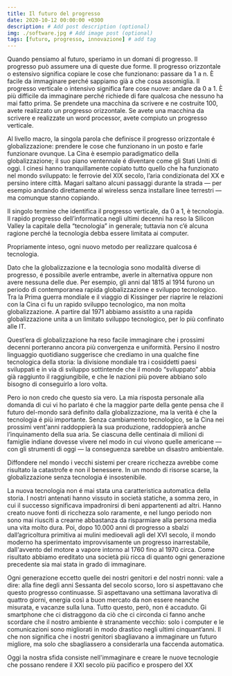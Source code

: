 ```yaml
---
title: Il futuro del progresso
date: 2020-10-12 00:00:00 +0300
description: # Add post description (optional)
img: ./software.jpg # Add image post (optional)
tags: [futuro, progresso, innovazione] # add tag
---
```


Quando pensiamo al futuro, speriamo in un domani di progresso. Il progresso può assumere una di queste due forme. Il progresso orizzontale o estensivo significa copiare le cose che funzionano: passare da 1 a n. È facile da immaginare perché sappiamo già a che cosa assomiglia. Il progresso verticale o intensivo significa fare cose nuove: andare da 0 a 1. È più difficile da immaginare perché richiede di fare qualcosa che nessuno ha mai fatto prima. Se prendete una macchina da scrivere e ne costruite 100, avete realizzato un progresso orizzontale. Se avete una macchina da scrivere e realizzate un word processor, avete compiuto un progresso verticale.

Al livello macro, la singola parola che definisce il progresso orizzontale é globalizzazione: prendere le cose che funzionano in un posto e farle funzionare ovunque. La Cina è esempio paradigmatico della globalizzazione; il suo piano ventennale é diventare come gli Stati Uniti di oggi. I cinesi hanno tranquillamente copiato tutto quello che ha funzionato nel mondo sviluppato: le ferrovie del XIX secolo, l’aria condizionata del XX e persino intere città. Magari saltano alcuni passaggi durante la strada — per esempio andando direttamente al wireless senza installare linee terrestri — ma comunque stanno copiando.

Il singolo termine che identifica il progresso verticale, da 0 a 1, è tecnologia. Il rapido progresso dell’informatica negli ultimi decenni ha reso la Silicon Valley la capitale della “tecnologia” in generale; tuttavia non c’é alcuna ragione perché la tecnologia debba essere limitata ai computer.

 

Propriamente inteso, ogni nuovo metodo per realizzare qualcosa é tecnologia.

 

Dato che la globalizzazione e la tecnologia sono modalità diverse di progresso, é possibile averle entrambe, averle in alternativa oppure non avere nessuna delle due. Per esempio, gli anni dal 1815 al 1914 furono un periodo di contemporanea rapida globalizzazione e sviluppo tecnologico. Tra la Prima guerra mondiale e il viaggio di Kissinger per riaprire le relazioni con la Cina ci fu un rapido sviluppo tecnologico, ma non molta globalizzazione. A partire dal 1971 abbiamo assistito a una rapida globalizzazione unita a un limitato sviluppo tecnologico, per lo più confinato alle IT.

 

Quest’era di globalizzazione ha reso facile immaginare che i prossimi decenni porteranno ancora più convergenza e uniformità. Persino il nostro linguaggio quotidiano suggerisce che crediamo in una qualche fine tecnologica della storia: la divisione mondiale tra i cosiddetti paesi sviluppati e in via di sviluppo sottintende che il mondo “sviluppato” abbia già raggiunto il raggiungibile, e che le nazioni più povere abbiano solo bisogno di conseguirlo a loro volta.

 

Pero io non credo che questo sia vero. La mia risposta personale alla domanda di cui vi ho parlato é che la maggior parte della gente pensa che il futuro del-mondo sarà definito dalla globalizzazione, ma la verità é che la tecnologia é più importante. Senza cambiamento tecnologico, se la Cina nei prossimi vent'anni raddoppierà la sua produzione, raddoppierà anche l’inquinamento della sua aria. Se ciascuna delle centinaia di milioni di famiglie indiane dovesse vivere nel modo in cui vivono quelle americane — con gli strumenti di oggi — la conseguenza sarebbe un disastro ambientale.

 

Diffondere nel mondo i vecchi sistemi per creare ricchezza avrebbe come risultato la catastrofe e non il benessere. In un mondo di risorse scarse, la globalizzazione senza tecnologia é insostenibile.

 

La nuova tecnologia non é mai stata una caratteristica automatica della storia. I nostri antenati hanno vissuto in società statiche, a somma zero, in cui il successo significava impadronirsi di beni appartenenti ad altri. Hanno creato nuove fonti di ricchezza solo raramente, e nel lungo periodo non sono mai riusciti a crearne abbastanza da risparmiare alla persona media una vita molto dura. Poi, dopo 10.000 anni di progresso a sbalzi dall’agricoltura primitiva ai mulini medioevali agli del XVI secolo, il mondo moderno ha sperimentato improvvisamente un progresso inarrestabile, dall'avvento del motore a vapore intorno al 1760 fino al 1970 circa. Come risultato abbiamo ereditato una società più ricca di quanto ogni generazione precedente sia mai stata in grado di immaginare.

 

Ogni generazione eccetto quelle dei nostri genitori e del nostri nonni: vale a dire: alla fine degli anni Sessanta del secolo scorso, loro si aspettavano che questo progresso continuasse. Si aspettavano una settimana lavorativa di quattro giorni, energia così a buon mercato da non essere neanche misurata, e vacanze sulla luna. Tutto questo, però, non é accaduto. Gi smartphone che ci distraggono da ciò che ci circonda ci fanno anche scordare che il nostro ambiente è stranamente vecchio: solo i computer e le comunicazioni sono migliorati in modo drastico negli ultimi cinquant’anni. Il che non significa che i nostri genitori sbagliavano a immaginare un futuro migliore, ma solo che sbagliassero a considerarla una faccenda automatica.

Oggi la nostra sfida consiste nell'immaginare e creare le nuove tecnologie che possano rendere il XXI secolo più pacifico e prospero del XX
